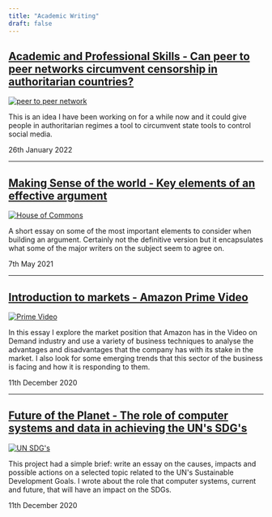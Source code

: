 ```yaml
---
title: "Academic Writing"
draft: false
---
```


## [Academic and Professional Skills - Can peer to peer networks circumvent censorship in authoritarian countries?](files/academic_skills.pdf)

[![peer to peer network](/portfolio/academic_writing/images/peer-to-peer-network.jpg)](files/academic_skills.pdf)

This is an idea I have been working on for a while now and it could give people in authoritarian regimes a tool to circumvent state tools to control social media.

26th January 2022

---

## [Making Sense of the world - Key elements of an effective argument](files/FY0005.pdf)

[![House of Commons](/portfolio/academic_writing/images/house-of-commons.jpg)](files/FY0005.pdf)

A short essay on some of the most important elements to consider when building an argument. Certainly not the definitive version but it encapsulates what some of the major writers on the subject seem to agree on.

7th May 2021

---

## [Introduction to markets - Amazon Prime Video](files/intro-to-markets.pdf)

[![Prime Video](/portfolio/academic_writing/images/prime-video.jpg)](files/intro-to-markets.pdf)

In this essay I explore the market position that Amazon has in the Video on Demand industry and use a variety of business techniques to analyse the advantages and disadvantages that the company has with its stake in the market. I also look for some emerging trends that this sector of the business is facing and how it is responding to them.

11th December 2020

---


## [Future of the Planet - The role of computer systems and data in achieving the UN's SDG's](files/future-of-planet.pdf)

[![UN SDG's](/portfolio/academic_writing/images/SDGs.png)](files/future-of-planet.pdf)

This project had a simple brief: write an essay on the causes, impacts and possible actions on a selected topic related to the UN's Sustainable Development Goals. I wrote about the role that computer systems, current and future, that will have an impact on the SDGs.

11th December 2020
